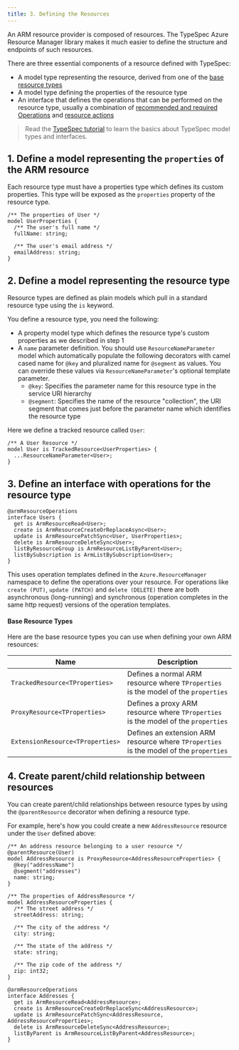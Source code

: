 ```yaml
---
title: 3. Defining the Resources
---
```


An ARM resource provider is composed of resources. The TypeSpec Azure Resource Manager library makes it much easier to define the structure and endpoints of such resources.

There are three essential components of a resource defined with TypeSpec:

- A model type representing the resource, derived from one of the [base resource types](#base-resource-types)
- A model type defining the properties of the resource type
- An interface that defines the operations that can be performed on the resource type, usually a combination of [recommended and required Operations](../../howtos/ARM/resource-operations.md#recommended-and-required-operations) and [resource actions](../../howtos/ARM/resource-operations.md#resource-actions-post)

> Read the [TypeSpec tutorial](https://github.com/Microsoft/typespec/blob/main/docs/tutorial.md) to learn the basics about TypeSpec model types and interfaces.

## 1. **Define a model representing the `properties` of the ARM resource**

Each resource type must have a properties type which defines its custom properties. This type will be exposed as the `properties` property of the resource type.

```typespec
/** The properties of User */
model UserProperties {
  /** The user's full name */
  fullName: string;

  /** The user's email address */
  emailAddress: string;
}
```

## 2. **Define a model representing the resource type**

Resource types are defined as plain models which pull in a standard resource type using the `is` keyword.

You define a resource type, you need the following:

- A property model type which defines the resource type's custom properties as we described in step 1
- A `name` parameter definition. You should use `ResourceNameParameter` model which automatically populate the following decorators with camel cased name for `@key` and pluralized name for `@segment` as values. You can override these values via `ResourceNameParameter`'s optional template parameter.
  - `@key`: Specifies the parameter name for this resource type in the service URI hierarchy
  - `@segment`: Specifies the name of the resource "collection", the URI segment that comes just before the parameter name which identifies the resource type

Here we define a tracked resource called `User`:

```typespec
/** A User Resource */
model User is TrackedResource<UserProperties> {
  ...ResourceNameParameter<User>;
}
```

## 3. **Define an interface with operations for the resource type**

```typespec
@armResourceOperations
interface Users {
  get is ArmResourceRead<User>;
  create is ArmResourceCreateOrReplaceAsync<User>;
  update is ArmResourcePatchSync<User, UserProperties>;
  delete is ArmResourceDeleteSync<User>;
  listByResourceGroup is ArmResourceListByParent<User>;
  listBySubscription is ArmListBySubscription<User>;
}
```

This uses operation templates defined in the `Azure.ResourceManager` namespace to define the operations over your resource. For operations like `create (PUT)`, `update (PATCH)` and `delete (DELETE)` there are both asynchronous (long-running) and synchronous (operation completes in the same http request) versions of the operation templates.

#### Base Resource Types

Here are the base resource types you can use when defining your own ARM resources:

| Name                             | Description                                                                            |
| -------------------------------- | -------------------------------------------------------------------------------------- |
| `TrackedResource<TProperties>`   | Defines a normal ARM resource where `TProperties` is the model of the `properties`     |
| `ProxyResource<TProperties>`     | Defines a proxy ARM resource where `TProperties` is the model of the `properties`      |
| `ExtensionResource<TProperties>` | Defines an extension ARM resource where `TProperties` is the model of the `properties` |

## 4. **Create parent/child relationship between resources**

You can create parent/child relationships between resource types by using the `@parentResource` decorator when defining a resource type.

For example, here's how you could create a new `AddressResource` resource under the `User` defined above:

```typespec
/** An address resource belonging to a user resource */
@parentResource(User)
model AddressResource is ProxyResource<AddressResourceProperties> {
  @key("addressName")
  @segment("addresses")
  name: string;
}

/** The properties of AddressResource */
model AddressResourceProperties {
  /** The street address */
  streetAddress: string;

  /** The city of the address */
  city: string;

  /** The state of the address */
  state: string;

  /** The zip code of the address */
  zip: int32;
}

@armResourceOperations
interface Addresses {
  get is ArmResourceRead<AddressResource>;
  create is ArmResourceCreateOrReplaceSync<AddressResource>;
  update is ArmResourcePatchSync<AddressResource, AddressResourceProperties>;
  delete is ArmResourceDeleteSync<AddressResource>;
  listByParent is ArmResourceListByParent<AddressResource>;
}
```
